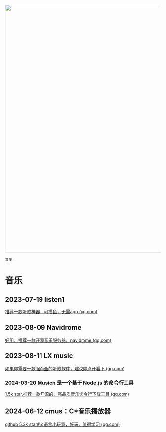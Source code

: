 
<img src="https://img.picui.cn/free/2024/10/15/670e07de8c1a1.png" width="800" />  

<small>音乐</small>

# 音乐

## 2023-07-19 listen1

[推荐一款听歌神器，可摸鱼，无需app (qq.com)](https://mp.weixin.qq.com/s?__biz=MzU4MjY3Mzc3OQ==&mid=2247486515&idx=2&sn=0767e833f762c55b1568cdeb1df4616c&chksm=fdb5f82fcac27139b9d4d365b54f32a0f11498984a248a00144fc27186601251064b7fc6a0de&token=1471711010&lang=zh_CN#rd)

## 2023-08-09 Navidrome

[好用，推荐一款开源音乐服务器，navidrome (qq.com)](https://mp.weixin.qq.com/s?__biz=MzU4MjY3Mzc3OQ==&mid=2247487017&idx=2&sn=339a0534797764afc6227c8ccfe54f7a&chksm=fdb5fa35cac27323b23dc10b443e9afa6b09cf2ecdabc9330680651a3d534677544614f553f7&token=1471711010&lang=zh_CN#rd)

## 2023-08-11 LX music

[如果你需要一款强而全的听歌软件，建议你点开看下 (qq.com)](https://mp.weixin.qq.com/s?__biz=MzU4MjY3Mzc3OQ==&mid=2247487049&idx=2&sn=4f48b08fae88bd4198812968476b4531&chksm=fdb5fa55cac273437908890dd7568863832341be220facfe8ce892578d69d57ed03a9a546c0d&token=1471711010&lang=zh_CN#rd)

### 2024-03-20 Musicn 是一个基于 Node.js 的命令行工具

[1.5k star,推荐一款开源的、高品质音乐命令行下载工具 (qq.com)](https://mp.weixin.qq.com/s?__biz=MzU4MjY3Mzc3OQ==&mid=2247490640&idx=1&sn=4c829b4797953025d6de49badb75c7c9&chksm=fdb5e84ccac2615ad51190d9b9d15a0755fcbbab1e155831d8e44fee21a46983a1f63615f00d&token=142817528&lang=zh_CN#rd)

## 2024-06-12 **cmus：C*音乐播放器**

[github 5.3k star的c语言小玩意，好玩、值得学习 (qq.com)](https://mp.weixin.qq.com/s?__biz=MzU4MjY3Mzc3OQ==&mid=2247491735&idx=1&sn=08ecfd26b81b355bba83a9ccb9a48aed&chksm=fdb6148bcac19d9d1f1974a24c617ede0180f238f1f4685fbbfcb59594946d006ba785c0db0e&token=1235617352&lang=zh_CN#rd)

